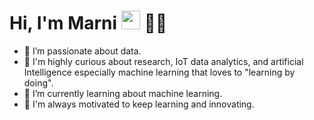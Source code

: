# Hi, I'm Marni <img src="https://raw.githubusercontent.com/MartinHeinz/MartinHeinz/master/wave.gif" width="30px"> 👩‍💻

- 👋 I’m passionate about data.
- 👀 I'm highly curious about research, IoT data analytics, and artificial Intelligence especially machine learning that loves to "learning by doing".
- 🌱 I’m currently learning about machine learning.
- 💞️ I'm always motivated to keep learning and innovating.

<!---
sumarniportofolio/sumarniportofolio is a ✨ special ✨ repository because its `README.md` (this file) appears on your GitHub profile.
You can click the Preview link to take a look at your changes.
--->
